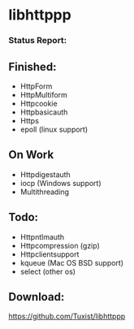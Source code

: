 # libhttppp

### Status Report:

## Finished:
- HttpForm
- HttpMultiform
- Httpcookie
- Httpbasicauth
- Https
- epoll (linux support)

## On Work
- Httpdigestauth
- iocp (Windows support)
- Multithreading

## Todo:
- Httpntlmauth
- Httpcompression (gzip)
- Httpclientsupport
- kqueue (Mac OS BSD support)
- select (other os)

## Download:
https://github.com/Tuxist/libhttppp

